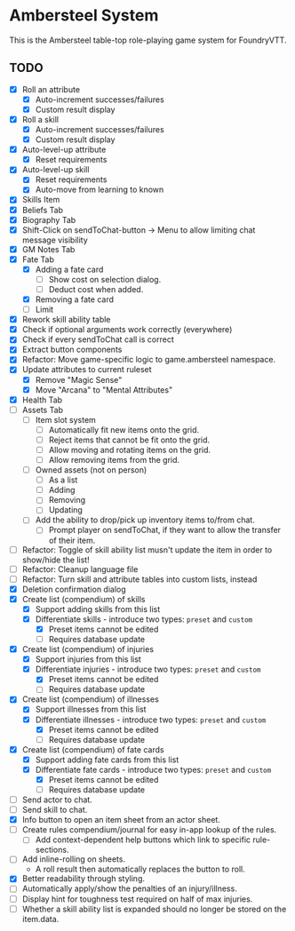 # Ambersteel System

This is the Ambersteel table-top role-playing game system for FoundryVTT. 

## TODO
* [X] Roll an attribute
  * [X] Auto-increment successes/failures
  * [X] Custom result display
* [X] Roll a skill
  * [X] Auto-increment successes/failures
  * [X] Custom result display
* [X] Auto-level-up attribute
  * [X] Reset requirements
* [X] Auto-level-up skill
  * [X] Reset requirements
  * [X] Auto-move from learning to known
* [X] Skills Item
* [X] Beliefs Tab
* [X] Biography Tab
* [X] Shift-Click on sendToChat-button -> Menu to allow limiting chat message visibility
* [X] GM Notes Tab
* [X] Fate Tab
  * [X] Adding a fate card
    * [ ] Show cost on selection dialog. 
    * [ ] Deduct cost when added. 
  * [X] Removing a fate card
  * [ ] Limit
* [X] Rework skill ability table
* [X] Check if optional arguments work correctly (everywhere)
* [X] Check if every sendToChat call is correct
* [X] Extract button components
* [X] Refactor: Move game-specific logic to game.ambersteel namespace. 
* [X] Update attributes to current ruleset
  * [X] Remove "Magic Sense"
  * [X] Move "Arcana" to "Mental Attributes"
* [X] Health Tab
* [ ] Assets Tab
  * [ ] Item slot system
    * [ ] Automatically fit new items onto the grid. 
    * [ ] Reject items that cannot be fit onto the grid. 
    * [ ] Allow moving and rotating items on the grid. 
    * [ ] Allow removing items from the grid. 
  * [ ] Owned assets (not on person)
    * [ ] As a list
    * [ ] Adding
    * [ ] Removing
    * [ ] Updating
  * [ ] Add the ability to drop/pick up inventory items to/from chat. 
    * [ ] Prompt player on sendToChat, if they want to allow the transfer of their item. 
* [ ] Refactor: Toggle of skill ability list musn't update the item in order to show/hide the list!
* [ ] Refactor: Cleanup language file
* [ ] Refactor: Turn skill and attribute tables into custom lists, instead
* [X] Deletion confirmation dialog
* [X] Create list (compendium) of skills
  * [X] Support adding skills from this list
  * [X] Differentiate skills - introduce two types: `preset` and `custom`
    * [X] Preset items cannot be edited
    * [ ] Requires database update
* [X] Create list (compendium) of injuries
  * [X] Support injuries from this list
  * [X] Differentiate injuries - introduce two types: `preset` and `custom`
    * [X] Preset items cannot be edited
    * [ ] Requires database update
* [X] Create list (compendium) of illnesses
  * [X] Support illnesses from this list
  * [X] Differentiate illnesses - introduce two types: `preset` and `custom`
    * [X] Preset items cannot be edited
    * [ ] Requires database update
* [X] Create list (compendium) of fate cards
  * [X] Support adding fate cards from this list
  * [X] Differentiate fate cards - introduce two types: `preset` and `custom`
    * [X] Preset items cannot be edited
    * [ ] Requires database update
* [ ] Send actor to chat. 
* [ ] Send skill to chat. 
* [X] Info button to open an item sheet from an actor sheet. 
* [ ] Create rules compendium/journal for easy in-app lookup of the rules. 
  * [ ] Add context-dependent help buttons which link to specific rule-sections. 
* [ ] Add inline-rolling on sheets.
  * A roll result then automatically replaces the button to roll. 
* [X] Better readability through styling. 
* [ ] Automatically apply/show the penalties of an injury/illness. 
* [ ] Display hint for toughness test required on half of max injuries. 
* [ ] Whether a skill ability list is expanded should no longer be stored on the item.data. 